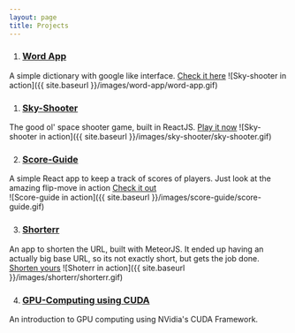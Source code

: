 ```yaml
---
layout: page
title: Projects
---
```


1. ### [Word App](word-app)
A simple dictionary with google like interface. [Check it here](https://app-word-app.herokuapp.com) 
![Sky-shooter in action]({{ site.baseurl }}/images/word-app/word-app.gif)  

1. ### [Sky-Shooter](sky-shooter)
The good ol' space shooter game, built in ReactJS. [Play it now](https://sky-shooter.herokuapp.com) 
![Sky-shooter in action]({{ site.baseurl }}/images/sky-shooter/sky-shooter.gif)     

2. ### [Score-Guide](score-guide)
A simple React app to keep a track of scores of players. Just look at the amazing flip-move in action [Check it out](https://score-guide.herokuapp.com/)    
![Score-guide in action]({{ site.baseurl }}/images/score-guide/score-guide.gif)


3. ### [Shorterr](shorterr)
An app to shorten the URL, built with MeteorJS. It ended up having an actually big base URL, so its not exactly short, but gets the job done. [Shorten yours](https://shorterr.herokuapp.com/)
![Shoterr in action]({{ site.baseurl }}/images/shorterr/shorterr.gif)


4. ### [GPU-Computing using CUDA](gpu-computing-using-cuda) 
An introduction to GPU computing using NVidia's CUDA Framework.


